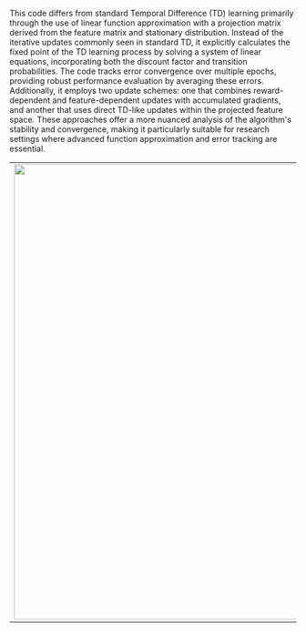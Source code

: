 This code differs from standard Temporal Difference (TD) learning primarily through the use of linear function approximation with a projection matrix derived from the feature matrix and stationary distribution. Instead of the iterative updates commonly seen in standard TD, it explicitly calculates the fixed point of the TD learning process by solving a system of linear equations, incorporating both the discount factor and transition probabilities. The code tracks error convergence over multiple epochs, providing robust performance evaluation by averaging these errors. Additionally, it employs two update schemes: one that combines reward-dependent and feature-dependent updates with accumulated gradients, and another that uses direct TD-like updates within the projected feature space. These approaches offer a more nuanced analysis of the algorithm's stability and convergence, making it particularly suitable for research settings where advanced function approximation and error tracking are essential.
<table>
  <tr>
    <td>
      <img src="https://github.com/sreejeetm1729/Robust_Reinforcement_Learning_CDC/blob/main/Figures%20and%20Plots" style="width:800px">
    </td>
  </tr>

